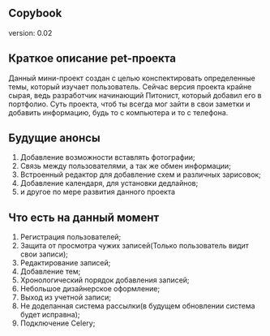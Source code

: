 ## Copybook
version: 0.02
## Краткое описание pet-проекта
Данный мини-проект создан с целью конспектировать определенные темы, который изучает пользователь. 
Сейчас версия проекта крайне сырая, ведь разработчик начинающий Питонист, который добавил его в портфолио.
Суть проекта, чтоб ты всегда мог зайти в свои заметки и добавить информацию, будь то с компьютера и то с телефона.
## Будущие анонсы
1. Добавление возможности вставлять фотографии;
2. Связь между пользователями, а так же обмен информации;
3. Встроенный редактор для добавление схем и различных зарисовок;
4. Добавление календаря, для установки дедлайнов;
5. и другое по мере развития данного проекта
## Что есть на данный момент
1. Регистрация пользователей;
2. Защита от просмотра чужих записей(Только пользователь видит свои записи);
3. Редактирование записей;
4. Добавление тем;
5. Хронологический порядок добавления записей;
6. Небольшое дизайнерское оформление;
7. Выход из учетной записи;
8. Не доделанная система рассылки(в будущем обновлении система будет исправна);
9. Подключение Celery;
